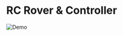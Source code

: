 # RC Rover & Controller

![Demo](https://github.com/pngo4/RC-Rover-and-Controller/blob/main/Assets/demonstration.gif)
